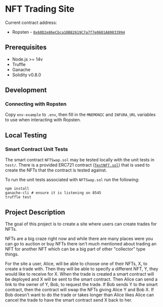 # NFT Trading Site

Current contract address:
* Ropsten - [`0x60D2e86eCbca10B82619C7a7f7e0601A80033994`](https://ropsten.etherscan.io/address/0x60D2e86eCbca10B82619C7a7f7e0601A80033994)

## Prerequisites
* Node.js >= 14v
* Truffle
* Ganache
* Solidity v0.8.0

## Development

### Connecting with Ropsten
Copy `env-example` to `.env`, then fill in the `MNEMONIC` and `INFURA_URL` variables to use when interacting with Ropsten.

## Local Testing

### Smart Contract Unit Tests
The smart contract `NFTSwap.sol` may be tested locally with the unit tests in `test/`. There is a provided ERC721 contract ([`TestNFT.sol`](test/TestNFT.sol)) that is used to create the NFTs that the contract is tested against.

To run the unit tests associated with `NFTSwap.sol` run the following:
```
npm install
ganache-cli # ensure it is listening on 8545
truffle test
```

## Project Description
The goal of this project is to create a site where users can create trades for NFTs.

NFTs are a big craze right now and while there are many places were you can go to auction or buy NFTs there isn't much mentioned about trading an NFT for another NFT which can be a big part of other "collector" type things.

For the site a user, Alice,  will be able to choose one of their NFTs, X, to create a trade with. Then they will be able to specify a different NFT, Y,  they would like to receive for X. When the trade is created a smart contract will be deployed and X will be sent to the smart contract. Then Alice can send a link to the owner of Y, Bob, to request the trade. If Bob sends Y to the smart contract, then the contract will swap the NFTs giving Alice Y and Bob X. If Bob doesn't want to do the trade or takes longer than Alice likes Alice can cancel the trade to have the smart contract send X back to her.
